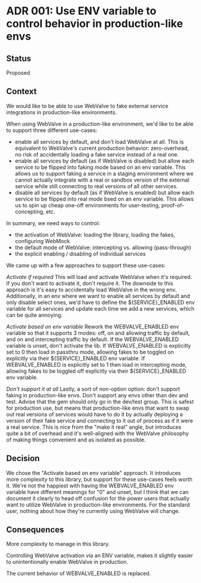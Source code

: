 # ADR 001: Use ENV variable to control behavior in production-like envs

## Status

Proposed

## Context

We would like to be able to use WebValve to fake external service
integrations in production-like environments.

When using WebValve in a production-like environment, we'd like to be
able to support three different use-cases:
* enable all services by default, and don't load WebValve at all. This
    is equivalent to WebValve's current production behavior:
    zero-overhead, no risk of accidentally loading a fake service
    instead of a real one.
* enable all services by default (as if WebValve is disabled) but allow
    each service to be flipped into faking mode based on an env
    variable. This allows us to support faking a service in a staging
    environment where we cannot actually integrate with a real or
    sandbox version of the external service while still connecting to
    real versions of all other services.
* disable all services by default (as if WebValve is enabled) but allow
    each service to be flipped into real mode bsed on an env variable.
    This allows us to spin up cheap one-off environments for
    user-testing, proof-of-concepting, etc.

In summary, we need ways to control:
* the activation of WebValve: loading the library, loading
    the fakes, configuring WebMock
* the default mode of WebValve: intercepting vs. allowing
    (pass-through)
* the explicit enabling / disabling of individual services

We came up with a few approaches to support these use-cases:

*Activate if required*
This will load and activate WebValve when it's required. If you don't
want to activate it, don't require it. The downside to this approach is
it's easy to accidentally load WebValve in the wrong env. Additionally,
in an env where we want to enable all services by default and only
disable select ones, we'd have to define the ${SERVICE}_ENABLED env
variable for all services and update each time we add a new services,
which can be quite annoying.

*Activate based on env variable*
Rework the WEBVALVE_ENABLED env variable so that it supports 3 modes:
off, on and allowing traffic by default, and on and intercepting traffic
by default. If the WEBVALVE_ENABLED variable is unset, don't activate
the lib. If WEBVALVE_ENABLED is explicitly set to 0 then load in
passthru mode, allowing fakes to be toggled on explicitly via their
${SERVICE}_ENABLED env variable. If WEBVALVE_ENABLED is explicitly set
to 1 then load in intercepting mode, allowing fakes to be toggled off
explicitly via their ${SERVICE}_ENABLED env variable.

*Don't support it at all*
Lastly, a sort of non-option option: don't support faking in
production-like envs. Don't support any envs other than dev and test.
Advise that the gem should only go in the dev/test group. This is safest
for production use, but means that production-like envs that want to
swap out real versions of services would have to do it by actually
deploying a version of their fake service and connecting to it out of
process as if it were a real service. This is nice from the "make it
real" angle, but introduces quite a bit of overhead and it's
well-aligned with the WebValve philosophy of making things convenient
and as isolated as possible.

## Decision

We chose the "Activate based on env variable" approach. It introduces
more complexity to this library, but support for these use-cases feels
worth it. We're not the happiest with having the WEBVALVE_ENABLED env
variable have different meanings for "0" and unset, but I think that we
can document it clearly to head off confusion for the power users that
actually want to utilize WebValve in production-like environments. For
the standard user, nothing about how they're currently using WebValve
will change.

## Consequences

More complexity to manage in this library.

Controlling WebValve activation via an ENV variable, makes it slightly
easier to unintentionally enable WebValve in production.

The current behavior of WEBVALVE_ENABLED is replaced.

